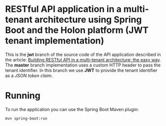 # RESTful API application in a multi-tenant architecture using Spring Boot and the Holon platform (JWT tenant implementation)

This is the **jwt** branch of the source code of the API application described in the article: [Building RESTful API in a multi-tenant architecture: the easy way](https://holon-platform.com/blog/multi-tenancy-in-the-api-world-made-easy/). The **master** branch implementation uses a custom HTTP header to pass the tenant identifier. In this branch we use **JWT** to provide the tenant identifier as a _JSON token claim_. 

# Running

To run the application you can use the Spring Boot Maven plugin:

```
mvn spring-boot:run
```
